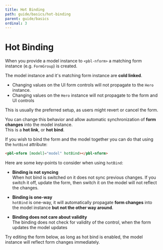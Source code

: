 ```yaml
---
title: Hot Binding
path: guide/basics/hot-binding
parent: guide/basics
ordinal: 3
---
```

# Hot Binding

When you provide a model instance to `<pbl-nform>` a matching form instance (e.g. `FormGroup`) is created.

The model instance and it's matching form instance are **cold linked**.

- Changing values on the UI form controls will not propagate to the `Hero` instance.
- Changing values on the `Hero` instance will not propagate to the form and UI controls

This is usually the preferred setup, as users might revert or cancel the form.

You can change this behavior and allow automatic synchronization of **form changes** into the model instance.  
This is a **hot link**, or **hot bind**.

If you wish to bind the form and the model together you can do that using the `hotBind` attribute:

```html
<pbl-nform [model]="model" hotBind></pbl-nform>
```

Here are some key-points to consider when using `hotBind`:

- **Binding is not syncing**  
When hot bind is switched on it does not sync previous changes. If you switch it off, update the form, then switch it on the model will not reflect the changes.

- **Binding is one-way**  
`hotBind` is one-way, it will automatically propagate **form changes** into the model instance **but not the other way around**.

- **Binding does not care about validity**  
The binding does not check for validity of the control, when the form updates the model updates

Try editing the form below, as long as hot bind is enabled, the model instance will reflect form changes immediately.

<div pbl-example-view="pbl-hot-binding-example" jsonView></div>
